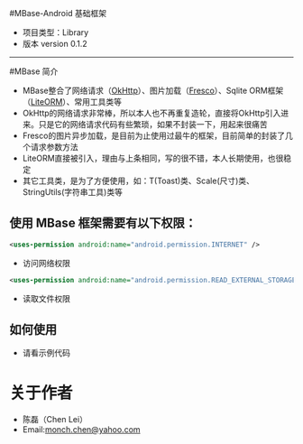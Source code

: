 #MBase-Android 基础框架
* 项目类型：Library
* 版本 version 0.1.2


----
#MBase 简介
* MBase整合了网络请求（[OkHttp](https://github.com/square/okhttp)）、图片加载（[Fresco](https://github.com/facebook/fresco)）、Sqlite ORM框架（[LiteORM](https://github.com/litesuits/android-lite-orm)）、常用工具类等
* OkHttp的网络请求非常棒，所以本人也不再重复造轮，直接将OkHttp引入进来。只是它的网络请求代码有些繁琐，如果不封装一下，用起来很痛苦
* Fresco的图片异步加载，是目前为止使用过最牛的框架，目前简单的封装了几个请求参数方法
* LiteORM直接被引入，理由与上条相同，写的很不错，本人长期使用，也很稳定
* 其它工具类，是为了方便使用，如：T(Toast)类、Scale(尺寸)类、StringUtils(字符串工具)类等


## 使用 MBase 框架需要有以下权限：

```xml
<uses-permission android:name="android.permission.INTERNET" />
```
* 访问网络权限
```xml
<uses-permission android:name="android.permission.READ_EXTERNAL_STORAGE" />
```
* 读取文件权限


## 如何使用

* 请看示例代码

# 关于作者

* 陈磊（Chen Lei）
* Email:monch.chen@yahoo.com